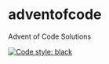 # adventofcode
Advent of Code Solutions

[![Code style: black](https://img.shields.io/badge/code%20style-black-000000.svg)](https://github.com/ambv/black)
